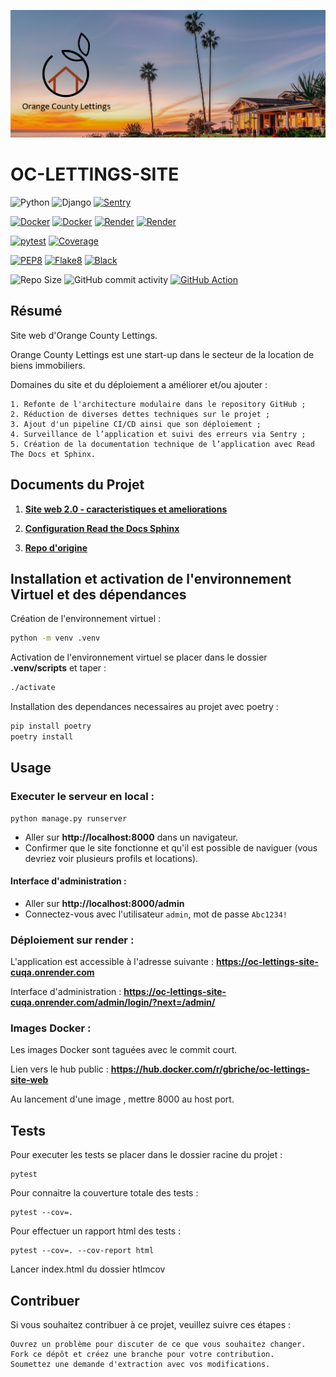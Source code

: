![image](./doc/_static/images/Orange%20County_Lettings_banner.png)

# OC-LETTINGS-SITE
![Python](https://img.shields.io/badge/python-3.11.x-green.svg)
![Django](https://img.shields.io/badge/django-5.0.6-green.svg)
[![Sentry](https://img.shields.io/badge/Sentry-Enabled-brightgreen.svg)](https://sentry.io)

[![Docker](https://img.shields.io/badge/docker-blue.svg?logo=docker&logoColor=white)](https://www.docker.com/)
[![Docker](https://img.shields.io/badge/docker_oc_lettings_site-blue.svg?logo=docker&logoColor=white)](https://hub.docker.com/r/gbriche/oc-lettings-site-web)
[![Render](https://img.shields.io/badge/render-46E3B7?logo=render&logoColor=white)](https://render.com/)
[![Render](https://img.shields.io/badge/render_oc_lettings_site-46E3B7?logo=render&logoColor=white)](https://oc-lettings-site-cuqa.onrender.com)



[![pytest](https://img.shields.io/badge/pytest-passing-success)](https://pytest.org)
[![Coverage](https://img.shields.io/badge/coverage-89%25-brightgreen)](https://coverage.readthedocs.io/en/latest/)

[![PEP8](https://img.shields.io/badge/code%20style-pep8-orange.svg)](https://www.python.org/dev/peps/pep-0008/)
[![Flake8](https://img.shields.io/badge/flake8-checked-blueviolet)](https://flake8.pycqa.org/en/latest/)
[![Black](https://img.shields.io/badge/code%20style-black-000000.svg)](https://github.com/psf/black)

![Repo Size](https://img.shields.io/github/repo-size/geo1310/Python-OC-Lettings-FR)
![GitHub commit activity](https://img.shields.io/github/commit-activity/m/geo1310/Python-OC-Lettings-FR)
[![GitHub Action](https://img.shields.io/github/actions/workflow/status/geo1310/Python-OC-Lettings-FR/ci-cd.yml
)](https://github.com/geo1310/Python-OC-Lettings-FR/actions?query=workflow%3ACI)







## Résumé

Site web d'Orange County Lettings.

Orange County Lettings est une start-up dans le secteur de la location de biens immobiliers.

Domaines du site et du déploiement a améliorer et/ou ajouter :


    1. Refonte de l'architecture modulaire dans le repository GitHub ;
    2. Réduction de diverses dettes techniques sur le projet ;
    3. Ajout d'un pipeline CI/CD ainsi que son déploiement ;
    4. Surveillance de l’application et suivi des erreurs via Sentry ;
    5. Création de la documentation technique de l’application avec Read The Docs et Sphinx.

## Documents du Projet


1. __[Site web 2.0 - caracteristiques et ameliorations](doc/_static/Site+web+2.0+-+caractéristiques+et+améliorations.pdf)__

2. __[Configuration Read the Docs Sphinx](doc/_static/Configuration+Read+the+Docs.pdf)__

3. __[Repo d'origine](https://github.com/OpenClassrooms-Student-Center/Python-OC-Lettings-FR.git)__

## Installation et activation de l'environnement Virtuel et des dépendances
Création de l'environnement virtuel :
```bash
python -m venv .venv
```
Activation de l'environnement virtuel se placer dans le dossier **.venv/scripts** et taper :
```bash
./activate
```
Installation des dependances necessaires au projet avec poetry :
```bash
pip install poetry
poetry install

```

## Usage

### Executer le serveur en local :
```
python manage.py runserver
```
- Aller sur __http://localhost:8000__ dans un navigateur.
- Confirmer que le site fonctionne et qu'il est possible de naviguer (vous devriez voir plusieurs profils et locations).


#### Interface d'administration :

- Aller sur __http://localhost:8000/admin__
- Connectez-vous avec l'utilisateur `admin`, mot de passe `Abc1234!`

### Déploiement sur render :

L'application est accessible à l'adresse suivante :  __https://oc-lettings-site-cuqa.onrender.com__

Interface d'administration : __https://oc-lettings-site-cuqa.onrender.com/admin/login/?next=/admin/__

### Images Docker :

Les images Docker sont taguées avec le commit court.

Lien vers le hub public : __https://hub.docker.com/r/gbriche/oc-lettings-site-web__

Au lancement d'une image , mettre 8000 au host port.



## Tests

Pour executer les tests se placer dans le dossier racine du projet :
```
pytest
```
Pour connaitre la couverture totale des tests :
```
pytest --cov=.
```
Pour effectuer un rapport html des tests :
```
pytest --cov=. --cov-report html
```
Lancer index.html du dossier htlmcov


## Contribuer

Si vous souhaitez contribuer à ce projet, veuillez suivre ces étapes :

    Ouvrez un problème pour discuter de ce que vous souhaitez changer.
    Fork ce dépôt et créez une branche pour votre contribution.
    Soumettez une demande d'extraction avec vos modifications.
